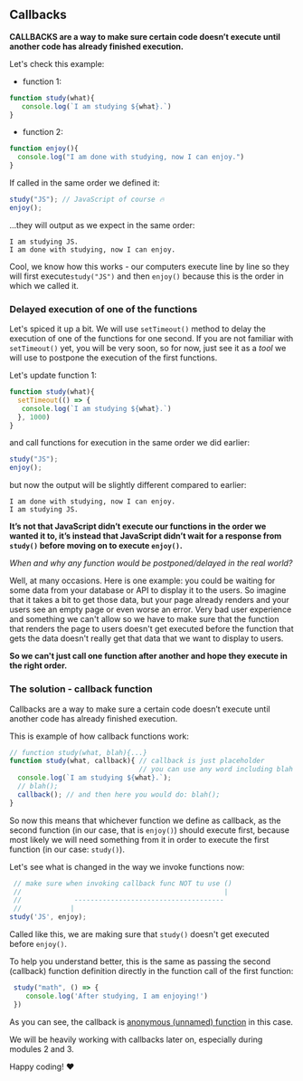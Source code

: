 ## Callbacks

__CALLBACKS are a way to make sure certain code doesn’t execute until another code has already finished execution.__

Let's check this example:
- function 1:

```jsx
function study(what){
   console.log(`I am studying ${what}.`)
}
```

- function 2:

```jsx
function enjoy(){
  console.log("I am done with studying, now I can enjoy.")
}
```

If called in the same order we defined it:

```jsx
study("JS"); // JavaScript of course 🔥
enjoy();
```

...they will output as we expect in the same order:

```
I am studying JS.
I am done with studying, now I can enjoy.
```

Cool, we know how this works - our computers execute line by line so they will first execute`study("JS")` and then `enjoy()` because this is the order in which we called it.

### Delayed execution of one of the functions

Let's spiced it up a bit. We will use `setTimeout()` method to delay the execution of one of the functions for one second. If you are not familiar with `setTimeout()` yet, you will be very soon, so for now, just see it as a _tool_ we will use to postpone the execution of the first functions.

Let's update function 1:

```jsx
function study(what){
  setTimeout(() => {
   console.log(`I am studying ${what}.`)
  }, 1000)
}
```

and call functions for execution in the same order we did earlier:

```jsx
study("JS");
enjoy();
```

but now the output will be slightly different compared to earlier:

```
I am done with studying, now I can enjoy.
I am studying JS.
```

__It’s not that JavaScript didn’t execute our functions in the order we wanted it to, it’s instead that JavaScript didn’t wait for a response from `study()` before moving on to execute `enjoy()`.__


_When and why any function would be postponed/delayed in the real world?_

Well, at many occasions. Here is one example: you could be waiting for some data from your database or API to display it to the users. So imagine that it takes a bit to get those data, but your page already renders and your users see an empty page or even worse an error. Very bad user experience and something we can't allow so we have to make sure that the function that renders the page to users doesn't get executed before the function that gets the data doesn't really get that data that we want to display to users.

__So we can't just call one function after another and hope they execute in the right order.__

### The solution - callback function


Callbacks are a way to make sure a certain code doesn’t execute until another code has already finished execution.

This is example of how callback functions work:

```jsx
// function study(what, blah){...}
function study(what, callback){ // callback is just placeholder
                                // you can use any word including blah 🎃
  console.log(`I am studying ${what}.`);
  // blah();
  callback(); // and then here you would do: blah();
}
```
So now this means that whichever function we define as callback, as the second function (in our case, that is `enjoy()`) should execute first, because most likely we will need something from it in order to execute the first function (in our case: `study()`).

Let's see what is changed in the way we invoke functions now:
```jsx
 // make sure when invoking callback func NOT tu use ()
 //                                                  |
 //             -------------------------------------
 //            |
study('JS', enjoy);
```
Called like this, we are making sure that `study()` doesn't get executed before `enjoy()`.

To help you understand better, this is the same as passing the second (callback) function definition directly in the function call of the first function:

```jsx
 study("math", () => {
    console.log('After studying, I am enjoying!')
 })
```
As you can see, the callback is [anonymous (unnamed) function](https://blog.scottlogic.com/2011/06/10/javascript-anonymous-functions.html) in this case.

We will be heavily working with callbacks later on, especially during modules 2 and 3.

Happy coding! :heart: